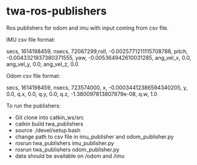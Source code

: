 # twa-ros-publishers

Ros publishers for odom and imu with input coming from csv file.

IMU csv file format:

secs, 1614198459, nsecs, 72067299,roll, -0.0025771211115708788, pitch, -0.0043321937380371555, yaw, -0.005364942610031285, ang_vel_x, 0.0, ang_vel_y, 0.0, ang_vel_z, 0.0

Odom csv file format:

secs, 1614198459, nsecs, 723574000, x, -0.00034412386594340205, y, 0.0, q.x, 0.0, q.y, 0.0, q.z, -1.380097813807879e-08, q.w, 1.0                                   



To run the publishers:
* Git clone into catkin_ws/src
* catkin build twa_publishers
* source ./devel/setup.bash
* change path to csv file in imu_publisher and odom_publisher.py
* rosrun twa_publishers imu_publisher.py
* rosrun twa_publishers odom_publisher.py
* data should be available on /odom and /imu
